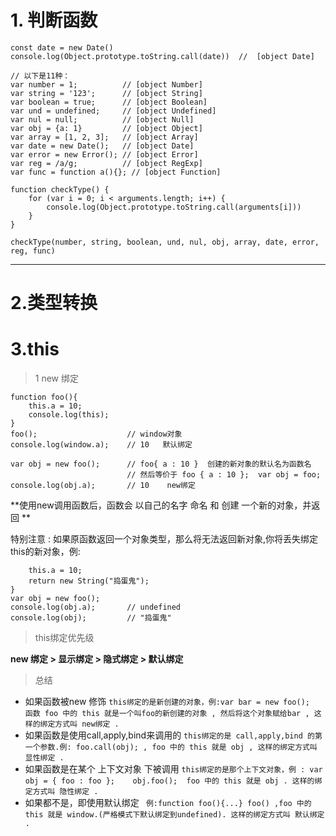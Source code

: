 # 1. 判断函数

```
const date = new Date()
console.log(Object.prototype.toString.call(date))  //  [object Date]

```

```
// 以下是11种：
var number = 1;          // [object Number]
var string = '123';      // [object String]
var boolean = true;      // [object Boolean]
var und = undefined;     // [object Undefined]
var nul = null;          // [object Null]
var obj = {a: 1}         // [object Object]
var array = [1, 2, 3];   // [object Array]
var date = new Date();   // [object Date]
var error = new Error(); // [object Error]
var reg = /a/g;          // [object RegExp]
var func = function a(){}; // [object Function]

function checkType() {
    for (var i = 0; i < arguments.length; i++) {
        console.log(Object.prototype.toString.call(arguments[i]))
    }
}

checkType(number, string, boolean, und, nul, obj, array, date, error, reg, func)
```
***
# 2.类型转换



# 3.this 

 > 1 new 绑定
```
function foo(){
    this.a = 10;
    console.log(this);
}
foo();                    // window对象
console.log(window.a);    // 10   默认绑定

var obj = new foo();      // foo{ a : 10 }  创建的新对象的默认名为函数名
                          // 然后等价于 foo { a : 10 };  var obj = foo;
console.log(obj.a);       // 10    new绑定 
```

**使用new调用函数后，函数会 以自己的名字 命名 和 创建 一个新的对象，并返回 **

特别注意 : 如果原函数返回一个对象类型，那么将无法返回新对象,你将丢失绑定this的新对象，例:
``` function foo(){
    this.a = 10;
    return new String("捣蛋鬼");
}
var obj = new foo();
console.log(obj.a);       // undefined
console.log(obj);         // "捣蛋鬼" 
```

> this绑定优先级

__new 绑定 > 显示绑定 > 隐式绑定 > 默认绑定__

> 总结
+ 如果函数被new 修饰
`this绑定的是新创建的对象，例:var bar = new foo();  函数 foo 中的 this 就是一个叫foo的新创建的对象 , 然后将这个对象赋给bar , 这样的绑定方式叫 new绑定 .`
+ 如果函数是使用call,apply,bind来调用的
`this绑定的是 call,apply,bind 的第一个参数.例: foo.call(obj); , foo 中的 this 就是 obj , 这样的绑定方式叫 显性绑定 .`
+ 如果函数是在某个 上下文对象 下被调用
`this绑定的是那个上下文对象，例 : var obj = { foo : foo };    obj.foo();  foo 中的 this 就是 obj . 这样的绑定方式叫 隐性绑定 .`
+ 如果都不是，即使用默认绑定
`  例:function foo(){...} foo() ,foo 中的 this 就是 window.(严格模式下默认绑定到undefined).
   这样的绑定方式叫 默认绑定 .
`



